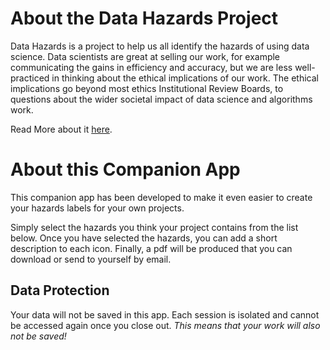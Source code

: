 # About the Data Hazards Project

Data Hazards is a project to help us all identify the hazards of using data science. Data scientists are great at selling our work, for example communicating the gains in efficiency and accuracy, but we are less well-practiced in thinking about the ethical implications of our work. The ethical implications go beyond most ethics Institutional Review Boards, to questions about the wider societal impact of data science and algorithms work.

Read More about it <a href="https://datahazards.com/about.html" target="_blank">here</a>.

# About this Companion App

This companion app has been developed to make it even easier to create your hazards labels for your own projects.

Simply select the hazards you think your project contains from the list below. Once you have selected the hazards, you can add a short description to each icon. Finally, a pdf will be produced that you can download or send to yourself by email.

## Data Protection

Your data will not be saved in this app. Each session is isolated and cannot be accessed again once you close out. _This means that your work will also not be saved!_
